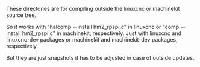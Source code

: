 These directories are for compiling outside the linuxcnc or machinekit source tree.

So it works with "halcomp --install hm2_rpspi.c" in linuxcnc or "comp --install hm2_rpspi.c" in machinekit, respectively.
Just with linuxcnc and linuxcnc-dev packages or machinekit and machinekit-dev packages, respectively.

But they are just snapshots it has to be adjusted in case of outside updates.


